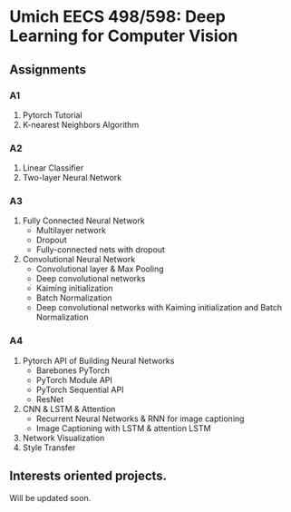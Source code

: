 # Umich EECS 498/598: Deep Learning for Computer Vision

## Assignments

### A1
1. Pytorch Tutorial
2. K-nearest Neighbors Algorithm

### A2
1. Linear Classifier
2. Two-layer Neural Network

### A3
1. Fully Connected Neural Network
   - Multilayer network
   - Dropout
   - Fully-connected nets with dropout
3. Convolutional Neural Network
   - Convolutional layer & Max Pooling
   - Deep convolutional networks
   - Kaiming initialization
   - Batch Normalization
   - Deep convolutional networks with Kaiming initialization and Batch Normalization

### A4
1. Pytorch API of Building Neural Networks
   - Barebones PyTorch
   - PyTorch Module API
   - PyTorch Sequential API
   - ResNet
2. CNN & LSTM & Attention
   - Recurrent Neural Networks & RNN for image captioning
   - Image Captioning with LSTM & attention LSTM
3. Network Visualization
4. Style Transfer

## Interests oriented projects.

Will be updated soon.

